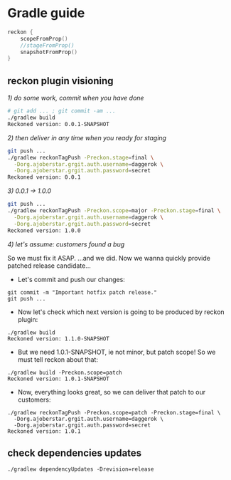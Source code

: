 # Gradle guide

```kotlin
reckon {
    scopeFromProp()
    //stageFromProp()
    snapshotFromProp()
}
```

## reckon plugin visioning

_1) do some work, commit when you have done_

```bash
# git add ... ; git commit -am ... 
./gradlew build
Reckoned version: 0.0.1-SNAPSHOT
```

_2) then deliver in any time when you ready for staging_

```bash
git push ...
./gradlew reckonTagPush -Preckon.stage=final \
  -Dorg.ajoberstar.grgit.auth.username=daggerok \
  -Dorg.ajoberstar.grgit.auth.password=secret
Reckoned version: 0.0.1
```

_3) 0.0.1 -> 1.0.0_

```bash
git push ...
./gradlew reckonTagPush -Preckon.scope=major -Preckon.stage=final \
  -Dorg.ajoberstar.grgit.auth.username=daggerok \
  -Dorg.ajoberstar.grgit.auth.password=secret
Reckoned version: 1.0.0
```

_4) let's assume: customers found a bug_

So we must fix it ASAP. ...and we did.
Now we wanna quickly provide patched release candidate...

* Let's commit and push our changes:

```shell script
git commit -m "Important hotfix patch release."
git push ...
```

* Now let's check which next version is going to be produced by reckon plugin:

```shell script
./gradlew build
Reckoned version: 1.1.0-SNAPSHOT
```

* But we need 1.0.1-SNAPSHOT, ie not minor, but patch scope! So we must tell reckon about that:

```shell script
./gradlew build -Preckon.scope=patch
Reckoned version: 1.0.1-SNAPSHOT
```

* Now, everything looks great, so we can deliver that patch to our customers:

```shell script
./gradlew reckonTagPush -Preckon.scope=patch -Preckon.stage=final \
  -Dorg.ajoberstar.grgit.auth.username=daggerok \
  -Dorg.ajoberstar.grgit.auth.password=secret
Reckoned version: 1.0.1
```

## check dependencies updates

```shell script
./gradlew dependencyUpdates -Drevision=release
```
